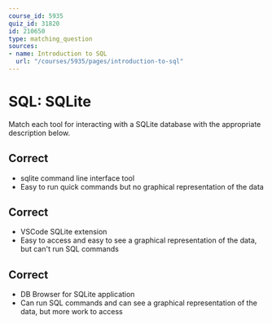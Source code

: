 ```yaml
---
course_id: 5935
quiz_id: 31820
id: 210650
type: matching_question
sources:
- name: Introduction to SQL
  url: "/courses/5935/pages/introduction-to-sql"
---
```


# SQL: SQLite

Match each tool for interacting with a SQLite database with the appropriate
description below.

## Correct

- sqlite command line interface tool
- Easy to run quick commands but no graphical representation of the data

## Correct

- VSCode SQLite extension
- Easy to access and easy to see a graphical representation of the data, but can't run SQL commands

## Correct

- DB Browser for SQLite application
- Can run SQL commands and can see a graphical representation of the data, but more work to access

